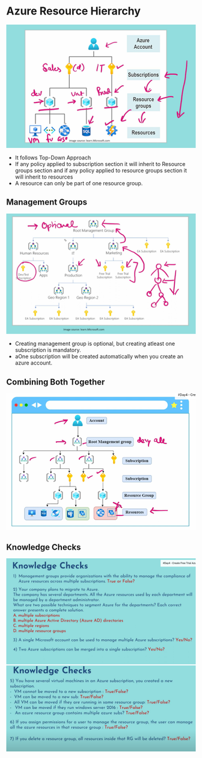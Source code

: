 # Azure Resource Hierarchy

![Azure_Resource_Hierarchy](images/03/Azure_Resource_Hierarchy.png)

- It follows Top-Down Approach
- If any policy applied to subscription section it will inherit to Resource groups section
and if any policy applied to resource groups section it will inherit to resources
- A resource can only be part of one resource group.

## Management Groups

![Management_Groups](images/03/Management_Groups.png)

- Creating management group is optional, but creating atleast one subscription is mandatory.
- aOne subscription will be created automatically when you create an azure account.

## Combining Both Together

![Both_Together](images/03/Both_Together.png)

## Knowledge Checks

![Knowledge_Checks1](images/03/Knowledge_Checks1.png)
![Knowledge_Checks2](images/03/Knowledge_Checks2.png)